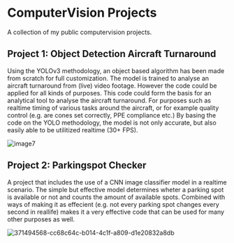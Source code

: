 # ComputerVision Projects
A collection of my public computervision projects. 

## Project 1: Object Detection Aircraft Turnaround
Using the YOLOv3 methodology, an object based algorithm has been made from scratch for full customization. The model is trained to analyse an aircraft turnaround from (live) video footage. However the code could be applied for all kinds of purposes. This code could form the basis for an analytical tool to analyse the aircraft turnaround. For purposes such as realtime timing of various tasks around the aircraft, or for example quality control (e.g. are cones set correctly, PPE compliance etc.) By basing the code on the YOLO methodology, the model is not only accurate, but also easily able to be utilitized realtime (30+ FPS).

![image7](https://github.com/user-attachments/assets/f90897da-dfe9-4459-bb1c-06ed4691aca5)

## Project 2: Parkingspot Checker
A project that includes the use of a CNN image classifier model in a realtime scenario. The simple but effective model determines wheter a parking spot is available or not and counts the amount of available spots. Combined with ways of making it as effecient (e.g. not every parking spot changes every second in reallife) makes it a very effective code that can be used for many other purposes as well.

![371494568-cc68c64c-b014-4c1f-a809-d1e20832a8db](https://github.com/user-attachments/assets/52e61a90-e982-428a-9b92-8d1b29295061)
